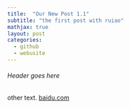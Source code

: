 ```yaml
---
title:  "Our New Post 1.1"
subtitle: "the first post with ruiao"
mathjax: true
layout: post
categories: 
  - github
  - webusite
---
```


###### Header goes here

other text.
[baidu.com](https://www.baidu.com)
